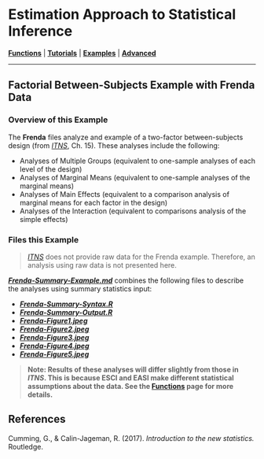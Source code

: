 # Estimation Approach to Statistical Inference

[**Functions**](../../A-Functions) | 
[**Tutorials**](../../B-Tutorials) | 
[**Examples**](../../C-Examples) | 
[**Advanced**](../../D-Advanced)

---

## Factorial Between-Subjects Example with Frenda Data

### Overview of this Example

The **Frenda** files analyze and example of a two-factor between-subjects design (from _[ITNS](https://thenewstatistics.com/itns/ "Introduction to the New Statistics")_, Ch. 15). These analyses include the following:

- Analyses of Multiple Groups (equivalent to one-sample analyses of each level of the design)
- Analyses of Marginal Means (equivalent to one-sample analyses of the marginal means)
- Analyses of Main Effects (equivalent to a comparison analysis of marginal means for each factor in the design)
- Analyses of the Interaction (equivalent to comparisons analysis of the simple effects)

### Files this Example

> _[ITNS](https://thenewstatistics.com/itns/ "Introduction to the New Statistics")_ does not provide raw data for the Frenda example. Therefore, an analysis using raw data is not presented here.

[**_Frenda-Summary-Example.md_**](./Frenda-Summary-Example.md) combines the following files to describe the analyses using summary statistics input:

- [**_Frenda-Summary-Syntax.R_**](./Frenda-Summary-Syntax.R)
- [**_Frenda-Summary-Output.R_**](./Frenda-Summary-Output.R)
- [**_Frenda-Figure1.jpeg_**](./Frenda-Figure1.jpeg)
- [**_Frenda-Figure2.jpeg_**](./Frenda-Figure2.jpeg)
- [**_Frenda-Figure3.jpeg_**](./Frenda-Figure3.jpeg)  
- [**_Frenda-Figure4.jpeg_**](./Frenda-Figure4.jpeg)
- [**_Frenda-Figure5.jpeg_**](./Frenda-Figure5.jpeg)

> **Note: Results of these analyses will differ slightly from those in _ITNS_. This is because ESCI and EASI make different statistical assumptions about the data. See the [**Functions**](https://github.com/cwendorf/EASI/tree/master/A-Functions) page for more details.**

## References

Cumming, G., & Calin-Jageman, R. (2017). _Introduction to the new statistics._ Routledge.

